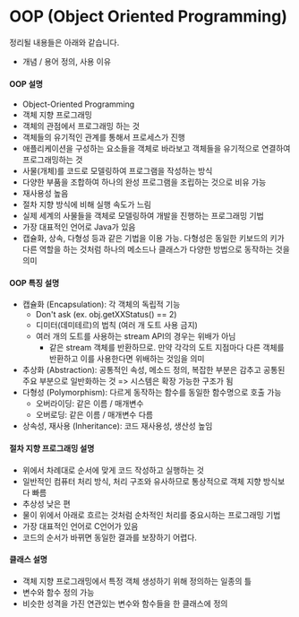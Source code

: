 # OOP (Object Oriented Programming)

정리될 내용들은 아래와 같습니다.

- 개념 / 용어 정의, 사용 이유


#### OOP 설명

- Object-Oriented Programming
- 객체 지향 프로그래밍
- 객체의 관점에서 프로그래밍 하는 것
- 객체들의 유기적인 관계를 통해서 프로세스가 진행
- 애플리케이션을 구성하는 요소들을 객체로 바라보고 객체들을 유기적으로 연결하여 프로그래밍하는 것
- 사물(개체)를 코드로 모델링하여 프로그램을 작성하는 방식
- 다양한 부품을 조합하여 하나의 완성 프로그램을 조립하는 것으로 비유 가능
- 재사용성 높음
- 절차 지향 방식에 비해 실행 속도가 느림
- 실제 세계의 사물들을 객체로 모델링하여 개발을 진행하는 프로그래밍 기법
- 가장 대표적인 언어로 Java가 있음
- 캡슐화, 상속, 다형성 등과 같은 기법을 이용 가능. 다형성은 동일한 키보드의 키가 다른 역할을 하는 것처럼 하나의 메소드나 클래스가 다양한 방법으로 동작하는 것을 의미

#### OOP 특징 설명

- 캡슐화 (Encapsulation): 각 객체의 독립적 기능
  - Don't ask (ex. obj.getXXStatus() == 2)
  - 디미터(데미테르)의 법칙 (여러 개 도트 사용 금지)
  - 여러 개의 도트를 사용하는 stream API의 경우는 위배가 아님
    - 같은 stream 객체를 반환하므로. 만약 각각의 도트 지점마다 다른 객체를 반환하고 이를 사용한다면 위배하는 것임을 의미 
- 추상화 (Abstraction): 공통적인 속성, 메소드 정의, 복잡한 부분은 감추고 공통된 주요 부분으로 일반화하는 것 => 시스템은 확장 가능한 구조가 됨
- 다형성 (Polymorphism): 다르게 동작하는 함수를 동일한 함수명으로 호출 가능
  - 오버라이딩: 같은 이름 / 매개변수
  - 오버로딩: 같은 이름 / 매개변수 다름
- 상속성, 재사용 (Inheritance): 코드 재사용성, 생산성 높임

#### 절차 지향 프로그래밍 설명

- 위에서 차례대로 순서에 맞게 코드 작성하고 실행하는 것
- 일반적인 컴퓨터 처리 방식, 처리 구조와 유사하므로 통상적으로 객체 지향 방식보다 빠름
- 추상성 낮은 편
- 물이 위에서 아래로 흐르는 것처럼 순차적인 처리를 중요시하는 프로그래밍 기법
- 가장 대표적인 언어로 C언어가 있음
- 코드의 순서가 바뀌면 동일한 결과를 보장하기 어렵다.

#### 클래스 설명

- 객체 지향 프로그래밍에서 특정 객체 생성하기 위해 정의하는 일종의 틀
- 변수와 함수 정의 가능
- 비슷한 성격을 가진 연관있는 변수와 함수들을 한 클래스에 정의
